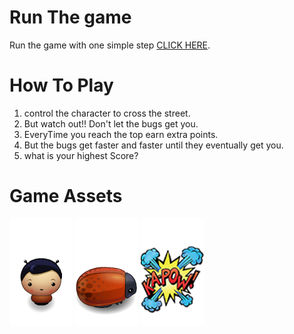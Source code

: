 Run The game
===============================
Run the game with one simple step [CLICK HERE](https://lewiekh.github.io/arcade_game/).

How To Play
===============================
1) control the character to cross the street.
2) But watch out!! Don't let the bugs get you.
3) EveryTime you reach the top earn extra points.
4) But the bugs get faster and faster until they eventually get you.
5) what is your highest Score?

Game Assets
===============================
![player](https://raw.githubusercontent.com/lewiekh/arcade_game/master/images/char-boy.png) ![enemy](https://raw.githubusercontent.com/lewiekh/arcade_game/master/images/enemy-bug.png) ![hit](https://raw.githubusercontent.com/lewiekh/arcade_game/master/images/ka-pow.png)


